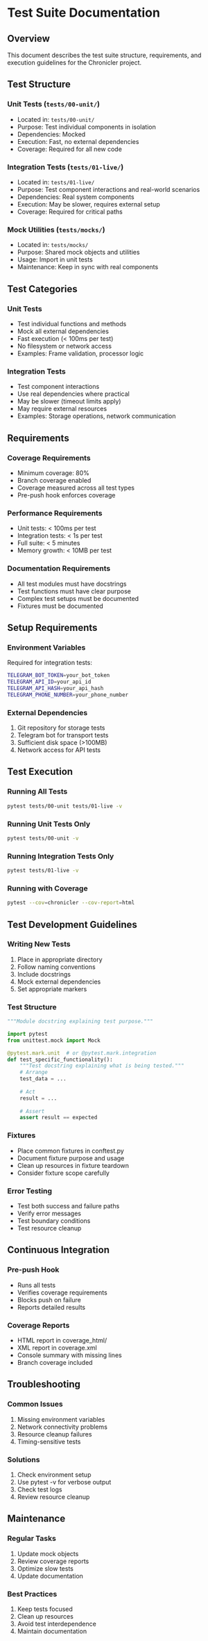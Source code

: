 # Test Suite Documentation

## Overview
This document describes the test suite structure, requirements, and execution guidelines for the Chronicler project.

## Test Structure

### Unit Tests (`tests/00-unit/`)
- Located in: `tests/00-unit/`
- Purpose: Test individual components in isolation
- Dependencies: Mocked
- Execution: Fast, no external dependencies
- Coverage: Required for all new code

### Integration Tests (`tests/01-live/`)
- Located in: `tests/01-live/`
- Purpose: Test component interactions and real-world scenarios
- Dependencies: Real system components
- Execution: May be slower, requires external setup
- Coverage: Required for critical paths

### Mock Utilities (`tests/mocks/`)
- Located in: `tests/mocks/`
- Purpose: Shared mock objects and utilities
- Usage: Import in unit tests
- Maintenance: Keep in sync with real components

## Test Categories

### Unit Tests
- Test individual functions and methods
- Mock all external dependencies
- Fast execution (< 100ms per test)
- No filesystem or network access
- Examples: Frame validation, processor logic

### Integration Tests
- Test component interactions
- Use real dependencies where practical
- May be slower (timeout limits apply)
- May require external resources
- Examples: Storage operations, network communication

## Requirements

### Coverage Requirements
- Minimum coverage: 80%
- Branch coverage enabled
- Coverage measured across all test types
- Pre-push hook enforces coverage

### Performance Requirements
- Unit tests: < 100ms per test
- Integration tests: < 1s per test
- Full suite: < 5 minutes
- Memory growth: < 10MB per test

### Documentation Requirements
- All test modules must have docstrings
- Test functions must have clear purpose
- Complex test setups must be documented
- Fixtures must be documented

## Setup Requirements

### Environment Variables
Required for integration tests:
```bash
TELEGRAM_BOT_TOKEN=your_bot_token
TELEGRAM_API_ID=your_api_id
TELEGRAM_API_HASH=your_api_hash
TELEGRAM_PHONE_NUMBER=your_phone_number
```

### External Dependencies
1. Git repository for storage tests
2. Telegram bot for transport tests
3. Sufficient disk space (>100MB)
4. Network access for API tests

## Test Execution

### Running All Tests
```bash
pytest tests/00-unit tests/01-live -v
```

### Running Unit Tests Only
```bash
pytest tests/00-unit -v
```

### Running Integration Tests Only
```bash
pytest tests/01-live -v
```

### Running with Coverage
```bash
pytest --cov=chronicler --cov-report=html
```

## Test Development Guidelines

### Writing New Tests
1. Place in appropriate directory
2. Follow naming conventions
3. Include docstrings
4. Mock external dependencies
5. Set appropriate markers

### Test Structure
```python
"""Module docstring explaining test purpose."""

import pytest
from unittest.mock import Mock

@pytest.mark.unit  # or @pytest.mark.integration
def test_specific_functionality():
    """Test docstring explaining what is being tested."""
    # Arrange
    test_data = ...
    
    # Act
    result = ...
    
    # Assert
    assert result == expected

```

### Fixtures
- Place common fixtures in conftest.py
- Document fixture purpose and usage
- Clean up resources in fixture teardown
- Consider fixture scope carefully

### Error Testing
- Test both success and failure paths
- Verify error messages
- Test boundary conditions
- Test resource cleanup

## Continuous Integration

### Pre-push Hook
- Runs all tests
- Verifies coverage requirements
- Blocks push on failure
- Reports detailed results

### Coverage Reports
- HTML report in coverage_html/
- XML report in coverage.xml
- Console summary with missing lines
- Branch coverage included

## Troubleshooting

### Common Issues
1. Missing environment variables
2. Network connectivity problems
3. Resource cleanup failures
4. Timing-sensitive tests

### Solutions
1. Check environment setup
2. Use pytest -v for verbose output
3. Check test logs
4. Review resource cleanup

## Maintenance

### Regular Tasks
1. Update mock objects
2. Review coverage reports
3. Optimize slow tests
4. Update documentation

### Best Practices
1. Keep tests focused
2. Clean up resources
3. Avoid test interdependence
4. Maintain documentation 